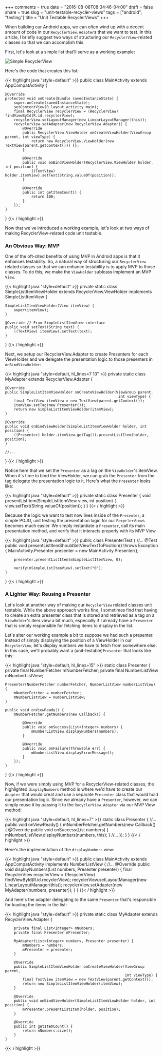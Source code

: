 +++
comments = true
date = "2016-08-08T08:34:46-04:00"
draft = false
share = true
slug = "unit-testable-recycler-views"
tags = ["android", "testing"]
title = "Unit Testable RecyclerViews"
+++

When building our Android apps, we can often wind up with a decent amount of code in our `RecyclerView.Adapter`s that we want to test. In this article, I briefly suggest two ways of structuring our `RecyclerView`-related classes so that we can accomplish this.

<!--more-->

First, let's look at a simple list that'll serve as a working example:

![Simple RecyclerView](/images/simple-list.png)

Here's the code that creates this list:

{{< highlight java "style=default" >}}
public class MainActivity extends AppCompatActivity {

    @Override
    protected void onCreate(Bundle savedInstanceState) {
        super.onCreate(savedInstanceState);
        setContentView(R.layout.activity_main);
        final RecyclerView recyclerView = (RecyclerView) findViewById(R.id.recyclerView);
        recyclerView.setLayoutManager(new LinearLayoutManager(this));
        recyclerView.setAdapter(new RecyclerView.Adapter() {
            @Override
            public RecyclerView.ViewHolder onCreateViewHolder(ViewGroup parent, int viewType) {
                return new RecyclerView.ViewHolder(new TextView(parent.getContext())) {};
            }

            @Override
            public void onBindViewHolder(RecyclerView.ViewHolder holder, int position) {
                ((TextView) holder.itemView).setText(String.valueOf(position));
            }

            @Override
            public int getItemCount() {
                return 100;
            }
        });
    }
}
{{< / highlight >}}

Now that we've introduced a working example, let's look at two ways of making RecyclerView-related code unit testable. 

### An Obvious Way: MVP

One of the oft-cited benefits of using MVP in Android apps is that it enhances testability. So, a natural way of structuring our `RecyclerView` related classes so that we can enhance testability is to apply MVP to those classes. To do this, we make the `ViewHolder` sublcass implement an MVP `View`. 

{{< highlight java "style=default" >}}
private static class SimpleListItemViewHolder extends RecyclerView.ViewHolder implements SimpleListItemView {

    SimpleListItemViewHolder(View itemView) {
        super(itemView);
    }

    @Override // From SimpleListItemView interface
    public void setText(String text) {
        ((TextView) itemView).setText(text);
    }
}
{{< / highlight >}}

Next, we setup our RecyclerView.Adapter to create Presenters for each ViewHolder and we delegate the presentation logic to those presenters in `onBindViewHolder`:

{{< highlight java "style=default, hl_lines=7 13" >}}
private static class MyAdapter extends RecyclerView.Adapter<SimpleListItemViewHolder> {

    @Override
    public SimpleListItemViewHolder onCreateViewHolder(ViewGroup parent,
                                                        int viewType) {
        final TextView itemView = new TextView(parent.getContext());
        itemView.setTag(new Presenter());
        return new SimpleListItemViewHolder(itemView);
    }

    @Override
    public void onBindViewHolder(SimpleListItemViewHolder holder, int position) {
        ((Presenter) holder.itemView.getTag()).presentListItem(holder, position);
    }

    //...
}
{{< / highlight >}}

Notice here that we set the `Presenter` as a tag on the `ViewHolder`'s itemView. When it's time to bind the ViewHolder, we can grab the `Presenter` from the tag delegate the presentation logic to it. Here's what the `Presenter` looks like:

{{< highlight java "style=default" >}}
private static class Presenter {
    void presentListItem(SimpleListItemView view, int position) {
        view.setText(String.valueOf(position));
    }
}
{{< / highlight >}}

Because the logic we want to test now lives inside of the `Presenter`, a simple POJO, unit testing the presentation logic for our `RecyclerView`s becomes much easier. We simply instantiate a `Presenter`, call its main presentation method, and verify that it interacts properly with its MVP View.

{{< highlight java "style=default" >}}
public class PresenterTest {
    //...
    @Test
    public void presentListItemShouldSetViewTextToPosition() throws Exception {
        MainActivity.Presenter presenter = new MainActivity.Presenter();

        presenter.presentListItem(mSimpleListItemView, 0);

        verify(mSimpleListItemView).setText("0");
    }
}
{{< / highlight >}}

### A Lighter Way: Reusing a Presenter

Let's look at another way of making our `RecyclerView` related classes unit testable. While the above approach works fine, I sometimes find that having to create an extra presenter class that is stored and retrieved as a tag on a `ViewHolder`'s item view a bit much, especially if I already have a `Presenter` that is simply responsible for fetching items to display in the list. 

Let's alter our working example a bit to suppose we had such a presenter. Instead of simply displaying the position of a ViewHolder in our `RecyclerView`, let's display numbers we have to fetch from somewhere else. In this case, we'll probably want a (unit-testable)`Presenter` that looks like this:

{{< highlight java "style=default, hl_lines=15" >}}
static class Presenter {
    private final NumberFetcher mNumberFetcher;
    private final NumberListView mNumberListView;

    Presenter(NumberFetcher numberFetcher, NumberListView numberListView) {
        mNumberFetcher = numberFetcher;
        mNumberListView = numberListView;
    }

    public void onViewReady() {
        mNumberFetcher.getNumbers(new Callback() {

            @Override
            public void onSuccess(List<Integer> numbers) {
                mNumberListView.displayNumbers(numbers);
            }

            @Override
            public void onFailure(Throwable err) {
                mNumberListView.displayErrorMessage();
            }
        });
    }
}
{{< / highlight >}}

Now, if we were simply using MVP for a RecyclerView-related classes, the highlighted `displayNumbers` method is where we'd have to create our `Adapter` that would creat and use a separate `Presenter` class that would hold our presentation logic. Since we already have a `Presenter`, however, we can simply reuse it by passing it to the `RecyclerView.Adapter` via our MVP View method: 

{{< highlight java "style=default, hl_lines=7" >}}
static class Presenter {
    //...
    public void onViewReady() {
        mNumberFetcher.getNumbers(new Callback() {
            @Override
            public void onSuccess(List<Integer> numbers) {
                mNumberListView.displayNumbers(numbers, this);
            }
            //...
        });
    }
}
{{< / highlight >}}

Here's the implementation of the `displayNumbers` view:

{{< highlight java "style=default" >}}
public class MainActivity extends AppCompatActivity implements NumberListView {
    //...
    @Override
    public void displayNumbers(List<Integer> numbers, Presenter presenter) {
        final RecyclerView recyclerView = (RecyclerView) findViewById(R.id.recyclerView);
        recyclerView.setLayoutManager(new LinearLayoutManager(this));
        recyclerView.setAdapter(new MyAdapter(numbers, presenter));
    }
}
{{< / highlight >}}

And here's the adapter delegating to the same `Presenter` that's responsible for loading the items in the list:

{{< highlight java "style=default" >}}
private static class MyAdapter extends RecyclerView.Adapter<SimpleListItemViewHolder> {

        private final List<Integer> mNumbers;
        private final Presenter mPresenter;

        MyAdapter(List<Integer> numbers, Presenter presenter) {
            mNumbers = numbers;
            mPresenter = presenter;
        }

        @Override
        public SimpleListItemViewHolder onCreateViewHolder(ViewGroup parent,
                                                           int viewType) {
            final TextView itemView = new TextView(parent.getContext());
            return new SimpleListItemViewHolder(itemView);
        }

        @Override
        public void onBindViewHolder(SimpleListItemViewHolder holder, int position) {
            mPresenter.presentListItem(holder, position);
        }

        @Override
        public int getItemCount() {
            return mNumbers.size();
        }
    }
{{< / highlight >}}